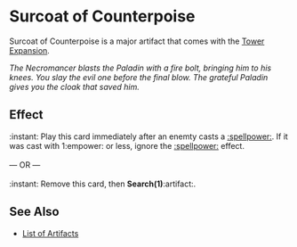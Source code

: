 # Surcoat of Counterpoise

Surcoat of Counterpoise is a major artifact that comes with the [Tower Expansion](../content.md).

*The Necromancer blasts the Paladin with a fire bolt, bringing him to his knees. You slay the evil one before the final blow. The grateful Paladin gives you the cloak that saved him.*


## Effect

:instant: Play this card immediately after an enemty casts a [:spellpower:](../spells.md). If it was cast with 1:empower: or less, ignore the [:spellpower:](../spells.md) effect.<br><br>— OR —<br><br>:instant: Remove this card, then **Search(1)**:artifact:.


## See Also

- [List of Artifacts](../artifacts.md)
